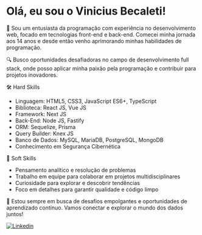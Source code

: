 # Olá, eu sou o Vinicius Becaleti!

👋 Sou um entusiasta da programação com experiência no desenvolvimento web, focado em tecnologias front-end e back-end. Comecei minha jornada aos 14 anos e desde então venho aprimorando minhas habilidades de programação.

🔍 Busco oportunidades desafiadoras no campo de desenvolvimento full stack, onde posso aplicar minha paixão pela programação e contribuir para projetos inovadores.

🛠️ Hard Skills

- Linguagem: HTML5, CSS3, JavaScript ES6+, TypeScript
- Biblioteca: React JS, Vue JS
- Framework: Next JS
- Back-End: Node JS, Fastify
- ORM: Sequelize, Prisma
- Query Builder: Knex JS   
- Banco de Dados: MySQL, MariaDB, PostgreSQL, MongoDB
- Conhecimento em Segurança Cibernética

🤝 Soft Skills

- Pensamento analítico e resolução de problemas
- Trabalho em equipe para colaborar em projetos multidisciplinares
- Curiosidade para explorar e descobrir tendências
- Foco em detalhes para garantir qualidade e código limpo

🚀 Estou sempre em busca de desafios empolgantes e oportunidades de aprendizado contínuo. Vamos conectar e explorar o mundo dos dados juntos!

[![Linkedin](https://img.shields.io/badge/LinkedIn-0D1117?style=for-the-badge&logo=linkedin&logoColor=0077B5)](https://www.linkedin.com/in/viniciusbecaleti/)
